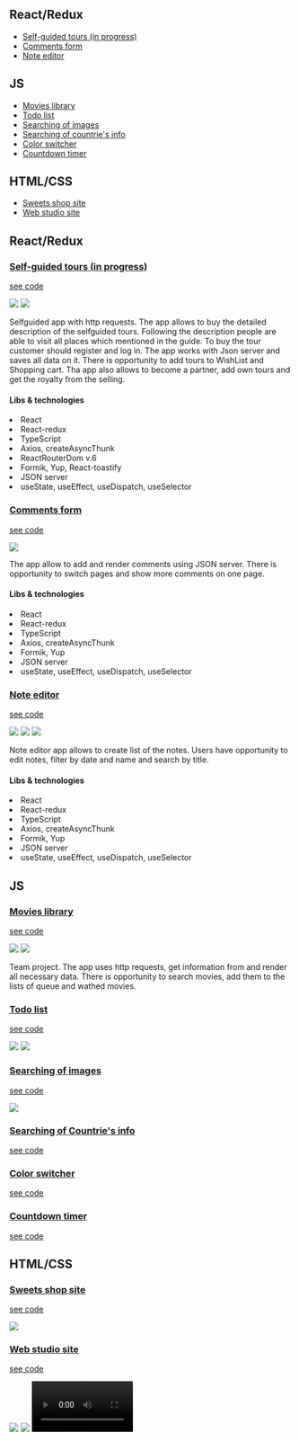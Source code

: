 
<h2>React/Redux</h2>
<ul>
    <li><a href="https://www.youtube.com/watch?v=ZJ8lNTee7z8">Self-guided tours (in progress)</a></li>
    <li><a href="https://www.youtube.com/watch?v=-DaRnFj7qEA">Comments form</a></li>
    <li><a href="https://www.youtube.com/watch?v=xtuxj5Lr7D8">Note editor</a></li>
</ul>


<h2>JS</h2>
<ul>
    <li><a href="https://lena-stukalo.github.io/command-project-js/">Movies library</a></li>
    <li><a href="https://youtu.be/pXSwUeMzJFY">Todo list</a></li>
    <li><a href="https://novichenkoyura.github.io/goit-js-hw-11/">Searching of images</a></li>
    <li><a href="https://novichenkoyura.github.io/goit-js-hw-10/">Searching of countrie's info</a></li>
    <li><a href="https://novichenkoyura.github.io/goit-js-hw-09/01-color-switcher.html">Color switcher</a></li>
    <li><a href="https://novichenkoyura.github.io/goit-js-hw-09/02-timer.html">Countdown timer</a></li>
  
    
</ul>

<h2>HTML/CSS</h2>
<ul>
    <li><a href="https://lebraise.github.io/project-1-homemade-icescream/">Sweets shop site</a></li>
    <li><a href="https://novichenkoyura.github.io/goit-markup-hw-08/">Web studio site</a></li>    
</ul>

<p> 





</p>
<p> </p>
<p> </p>
<p> </p>
<p> </p>
<p> </p>

<h2>React/Redux</h2>

<h3><a href="https://www.youtube.com/watch?v=ZJ8lNTee7z8">Self-guided tours (in progress)</a></h3>
<p><a href="https://github.com/NovichenkoYura/self-guided-tours/tree/dev/my-apps">see code</a></p>
<img src="https://github.com/NovichenkoYura/MyPortfolio/blob/main/Imgs/Selfguidedtours_1.jpg">
<img src="https://github.com/NovichenkoYura/MyPortfolio/blob/main/Imgs/Selfguidedtours_2.jpg">


<p> Selfguided app with http requests. The app allows to buy the detailed description of the selfguided tours. Following the description people are able to visit all places which mentioned in the guide. To buy the tour customer should register and log in. The app works with Json server and saves all data on it. There is opportunity to add tours to WishList and Shopping cart. Tha app also allows to become a partner, add own tours and get the royalty from the selling.
</p>

<h4>Libs & technologies</h4>
<ul></ul>
<li>React</li>
<li>React-redux</li>
<li>TypeScript</li>
<li>Axios, createAsyncThunk</li>
<li>ReactRouterDom v.6</li>
<li>Formik, Yup, React-toastify</li>
<li>JSON server</li>
<li>useState, useEffect, useDispatch, useSelector</li>

<h3><a href="https://www.youtube.com/watch?v=-DaRnFj7qEA">Comments form</a></h3>
<p><a href="https://github.com/NovichenkoYura/comments-form/tree/dev">see code</a></p>
<img src="https://github.com/NovichenkoYura/MyPortfolio/blob/main/Imgs/Comments_1.jpg">

<p> The app allow to add and render comments using JSON server. There is opportunity to switch pages and show more comments on one page.
</p>

<h4>Libs & technologies</h4>
<ul></ul>
<li>React</li>
<li>React-redux</li>
<li>TypeScript</li>
<li>Axios, createAsyncThunk</li>
<li>Formik, Yup</li>
<li>JSON server</li>
<li>useState, useEffect, useDispatch, useSelector</li>


<h3><a href="https://www.youtube.com/watch?v=xtuxj5Lr7D8">Note editor</a></h3>
<p><a href="https://github.com/NovichenkoYura/noteeditor-redux-/tree/dev">see code</a></p>
<img src="https://github.com/NovichenkoYura/MyPortfolio/blob/main/Imgs/Noteeditor_1.jpg">
<img src="https://github.com/NovichenkoYura/MyPortfolio/blob/main/Imgs/Noteeditor_2.jpg">
<img src="https://github.com/NovichenkoYura/MyPortfolio/blob/main/Imgs/Noteeditor_3.jpg">




<p> Note editor app allows to create list of the notes. Users have opportunity to edit notes, filter by date and name and search by title. 
</p>

<h4>Libs & technologies</h4>
<ul></ul>
<li>React</li>
<li>React-redux</li>
<li>TypeScript</li>
<li>Axios, createAsyncThunk</li>
<li>Formik, Yup</li>
<li>JSON server</li>
<li>useState, useEffect, useDispatch, useSelector</li>


<h2>JS</h2>

<h3><a href="https://lena-stukalo.github.io/command-project-js/">Movies library</a></h3>
<p><a href="https://github.com/Lena-Stukalo/command-project-js">see code</a></p>
<img src="https://github.com/NovichenkoYura/MyPortfolio/blob/main/Imgs/Filmoteka_1.jpg">
<img src="https://github.com/NovichenkoYura/MyPortfolio/blob/main/Imgs/Filmoteka_2.jpg">
<p> Team project. The app uses http requests, get information from and render all necessary data. There is opportunity to search movies, add them to the lists of queue and wathed movies.
</p>

<h3><a href="https://youtu.be/pXSwUeMzJFY">Todo list</a></h3>
<p><a href="https://github.com/NovichenkoYura/todoReact/tree/main/todoreact">see code</a></p>
<img src="https://github.com/NovichenkoYura/MyPortfolio/blob/main/Imgs/Todo_1.jpg">
<img src="https://github.com/NovichenkoYura/MyPortfolio/blob/main/Imgs/Todo_2.jpg">

<h3><a href="https://novichenkoyura.github.io/goit-js-hw-11/">Searching of images</a></h3>
<p><a href="https://github.com/NovichenkoYura/goit-js-hw-11">see code</a></p>
<img src="https://github.com/NovichenkoYura/MyPortfolio/blob/main/Imgs/SearchImages.jpg">

<h3><a href="https://novichenkoyura.github.io/goit-js-hw-10/">Searching of Countrie's info</a></h3>
<p><a href="https://github.com/NovichenkoYura/goit-js-hw-10">see code</a></p>

<h3><a href="https://novichenkoyura.github.io/goit-js-hw-09/01-color-switcher.html">Color switcher</a></h3>
<p><a href="https://github.com/NovichenkoYura/goit-js-hw-09/tree/main/src">see code</a></p>

<h3><a href="https://novichenkoyura.github.io/goit-js-hw-09/02-timer.html">Countdown timer</a></h3>
<p><a href="https://github.com/NovichenkoYura/goit-js-hw-09/tree/main/src">see code</a></p>


<h2>HTML/CSS</h2>

<h3><a href="https://lebraise.github.io/project-1-homemade-icescream/">Sweets shop site</a></h3>
<p><a href="https://github.com/Lebraise/project-1-homemade-icescream">see code</a></p>
<img src="https://github.com/NovichenkoYura/MyPortfolio/blob/main/Imgs/SweetShopsSite_1.jpg">


<h3><a href="https://novichenkoyura.github.io/goit-markup-hw-08/">Web studio site</a></h3>
<p><a href="https://github.com/NovichenkoYura/goit-markup-hw-08">see code</a></p>
<img src="https://github.com/NovichenkoYura/MyPortfolio/blob/main/Imgs/WebStudio_1.jpg">
<img src="https://github.com/NovichenkoYura/MyPortfolio/blob/main/Imgs/WebStudio_2.jpg">

<video src='https://github.com/NovichenkoYura/MyPortfolio/blob/main/Imgs/SelfGuidedTours_21.11.22.mp4' width=180/>



